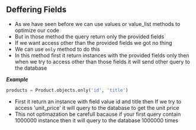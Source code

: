 ## Deffering Fields

- As we have seen before we can use values or value_list methods to optimize our code 
- But in those method the query return only the provided fields 
- If we want access other than the provided fields we got no thing
- We can use `only` method to do this
- In this method first it return instances with the provided fields only then when we try to access other than those fields it will send other query to the database

___Example___
```python
products = Product.objects.only('id', 'title')
```
- First it  return an instance with field value id and title then If we try to access 'unit_price' it will query to the database to get the unit price
- This not optimazation be carefull bacause if your first query contain 1000000 instance then it will query to the database 1000000 times 